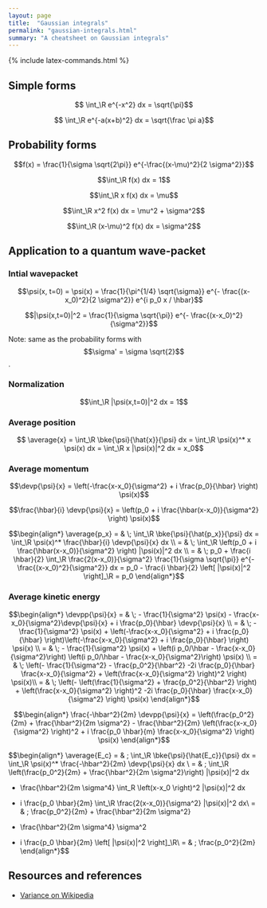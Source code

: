 ```yaml
---
layout: page
title:  "Gaussian integrals"
permalink: "gaussian-integrals.html"
summary: "A cheatsheet on Gaussian integrals"
---
```

{% include latex-commands.html %}

## Simple forms

$$ \int_\R e^{-x^2} dx = \sqrt{\pi}$$

$$ \int_\R e^{-a(x+b)^2} dx = \sqrt{\frac \pi a}$$

## Probability forms

$$f(x) = \frac{1}{\sigma \sqrt{2\pi}} e^{-\frac{(x-\mu)^2}{2 \sigma^2}}$$

$$\int_\R f(x) dx = 1$$

$$\int_\R x f(x) dx = \mu$$

$$\int_\R x^2 f(x) dx = \mu^2 + \sigma^2$$

$$\int_\R (x-\mu)^2 f(x) dx = \sigma^2$$

## Application to a quantum wave-packet
### Intial wavepacket

$$\psi(x, t=0) = \psi(x) =  \frac{1}{\pi^{1/4} \sqrt{\sigma}} e^{- \frac{(x-x_0)^2}{2 \sigma^2}} e^{i p_0 x / \hbar}$$

$$|\psi(x,t=0)|^2 = \frac{1}{\sigma \sqrt{\pi}} e^{- \frac{(x-x_0)^2}{\sigma^2}}$$

Note: same as the probability forms with $$\sigma' = \sigma \sqrt{2}$$.

### Normalization

$$\int_\R |\psi(x,t=0)|^2 dx = 1$$

### Average position

$$ \average{x} = \int_\R \bke{\psi}{\hat{x}}{\psi} dx =  \int_\R \psi(x)^* x \psi(x) dx = \int_\R x |\psi(x)|^2 dx = x_0$$

### Average momentum

$$\devp{\psi}{x} = \left(-\frac{x-x_0}{\sigma^2} + i \frac{p_0}{\hbar} \right) \psi(x)$$

$$\frac{\hbar}{i} \devp{\psi}{x} = \left(p_0 + i \frac{\hbar(x-x_0)}{\sigma^2} \right) \psi(x)$$

$$\begin{align*}
\average{p_x} = & \; \int_\R \bke{\psi}{\hat{p_x}}{\psi} dx = \int_\R \psi(x)^* \frac{\hbar}{i} \devp{\psi}{x} dx \\
= & \; \int_\R \left(p_0 + i \frac{\hbar(x-x_0)}{\sigma^2} \right)  |\psi(x)|^2 dx \\
= & \; p_0 + \frac{i \hbar}{2} \int_\R \frac{2(x-x_0)}{\sigma^2} \frac{1}{\sigma \sqrt{\pi}} e^{- \frac{(x-x_0)^2}{\sigma^2}} dx
= p_0 - \frac{i \hbar}{2} \left[ |\psi(x)|^2 \right]_\R = p_0
\end{align*}$$

### Average kinetic energy

$$\begin{align*}
\devpp{\psi}{x} = & \; - \frac{1}{\sigma^2} \psi(x) - \frac{x-x_0}{\sigma^2}\devp{\psi}{x} + i \frac{p_0}{\hbar} \devp{\psi}{x} \\
= & \; - \frac{1}{\sigma^2} \psi(x) + \left(-\frac{x-x_0}{\sigma^2} + i \frac{p_0}{\hbar} \right)\left(-\frac{x-x_0}{\sigma^2} + i \frac{p_0}{\hbar} \right) \psi(x) \\
= & \; - \frac{1}{\sigma^2} \psi(x) + \left(i p_0/\hbar  - \frac{x-x_0}{\sigma^2}\right) \left(i p_0/\hbar  - \frac{x-x_0}{\sigma^2}\right) \psi(x) \\
= & \;  \left(- \frac{1}{\sigma^2} - \frac{p_0^2}{\hbar^2} -2i \frac{p_0}{\hbar} \frac{x-x_0}{\sigma^2} + \left(\frac{x-x_0}{\sigma^2} \right)^2 \right) \psi(x)\\
= & \;  \left(- \left(\frac{1}{\sigma^2} + \frac{p_0^2}{\hbar^2} \right) + \left(\frac{x-x_0}{\sigma^2} \right)^2 -2i \frac{p_0}{\hbar} \frac{x-x_0}{\sigma^2} \right) \psi(x)
\end{align*}$$

$$\begin{align*}
\frac{-\hbar^2}{2m} \devpp{\psi}{x} = 
\left(\frac{p_0^2}{2m} + \frac{\hbar^2}{2m \sigma^2} - \frac{\hbar^2}{2m} \left(\frac{x-x_0}{\sigma^2} \right)^2 + i \frac{p_0 \hbar}{m} \frac{x-x_0}{\sigma^2} \right) \psi(x)
\end{align*}$$

$$\begin{align*}
\average{E_c} = & \; \int_\R \bke{\psi}{\hat{E_c}}{\psi} dx = \int_\R \psi(x)^* \frac{-\hbar^2}{2m} \devp{\psi}{x} dx \\
= & \; \int_\R \left(\frac{p_0^2}{2m} + \frac{\hbar^2}{2m \sigma^2}\right) |\psi(x)|^2 dx  
- \frac{\hbar^2}{2m \sigma^4} \int_R \left(x-x_0 \right)^2 |\psi(x)|^2 dx 
+ i \frac{p_0 \hbar}{2m} \int_\R \frac{2(x-x_0)}{\sigma^2} |\psi(x)|^2 dx\\
= & \; \frac{p_0^2}{2m} + \frac{\hbar^2}{2m \sigma^2}
- \frac{\hbar^2}{2m \sigma^4} \sigma^2
+ i \frac{p_0 \hbar}{2m} \left[ |\psi(x)|^2 \right]_\R\\
= & \; \frac{p_0^2}{2m}
\end{align*}$$

## Resources and references
* [Variance on Wikipedia](https://en.wikipedia.org/wiki/Variance)